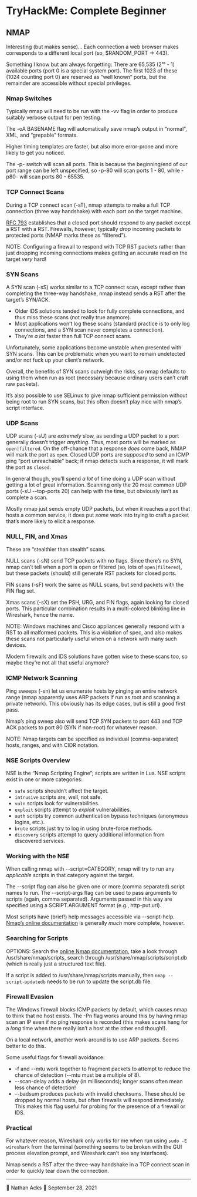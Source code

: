# TryHackMe: Complete Beginner

## NMAP

Interesting (but makes sense)… Each connection a web browser makes corresponds to a different local port (so, $RANDOM_PORT → 443).

Something I know but am always forgetting: There are 65,535 (2¹⁶ - 1) available ports (port 0 is a special system port). The first 1023 of these (1024 counting port 0) are reserved as “well known” ports, but the remainder are accessible without special privileges.

### Nmap Switches

Typically nmap will need to be run with the -vv flag in order to produce suitably verbose output for pen testing.

The -oA BASENAME flag will automatically save nmap’s output in “normal”, XML, and “grepable” formats.

Higher timing templates are faster, but also more error-prone and more likely to get you noticed.

The -p- switch will scan all ports. This is because the beginning/end of our port range can be left unspecified, so -p-80 will scan ports 1 - 80, while -p80- will scan ports 80 - 65535.

### TCP Connect Scans

During a TCP connect scan (-sT), nmap attempts to make a full TCP connection (three way handshake) with each port on the target machine.

[RFC 793](https://tools.ietf.org/html/rfc793) establishes that a closed port should respond to any packet except a RST with a RST. Firewalls, however, typically *drop* incoming packets to protected ports (NMAP marks these as “filtered”).

NOTE: Configuring a firewall to respond with TCP RST packets rather than just dropping incoming connections makes getting an accurate read on the target *very* hard!

### SYN Scans

A SYN scan (-sS) works similar to a TCP connect scan, except rather than completing the three-way handshake, nmap instead sends a RST after the target’s SYN/ACK.

* Older IDS solutions tended to look for fully complete connections, and thus miss these scans (not really true anymore).
* Most applications won’t log these scans (standard practice is to only log connections, and a SYN scan never completes a connection).
* They’re *a lot* faster than full TCP connect scans.

Unfortunately, some applications become unstable when presented with SYN scans. This can be problematic when you want to remain undetected and/or not fuck up your client’s network.

Overall, the benefits of SYN scans outweigh the risks, so nmap defaults to using them when run as root (necessary because ordinary users can’t craft raw packets).

It’s also possible to use SELinux to give nmap sufficient permission without being root to run SYN scans, but this often doesn’t play nice with nmap’s script interface.

### UDP Scans

UDP scans (-sU) are *extremely* slow, as sending a UDP packet to a port generally doesn’t trigger *anything*. Thus, most ports will be marked as `open|filtered`. On the off-chance that a response *does* come back, NMAP will mark the port as `open`. Closed UDP ports are *supposed* to send an ICMP ping “port unreachable” back; if nmap detects such a response, it will mark the port as `closed`.

In general though, you’ll spend *a lot* of time doing a UDP scan without getting a lot of great information. Scanning only the 20 most common UDP ports (-sU --top-ports 20) can help with the time, but obviously isn’t as complete a scan.

Mostly nmap just sends empty UDP packets, but when it reaches a port that hosts a common service, it does put *some* work into trying to craft a packet that’s more likely to elicit a response.

### NULL, FIN, and Xmas

These are “stealthier than stealth” scans.

NULL scans (-sN) send TCP packets with no flags. Since there’s no SYN, nmap can’t tell when a port is open or filtered (so, lots of `open|filtered`), but these packets (should) still generate RST packets for closed ports.

FIN scans (-sF) work the same as NULL scans, but send packets with the FIN flag set.

Xmas scans (-sX) set the PSH, URG, and FIN flags, again looking for closed ports. This particular combination results in a multi-colored blinking line in Wireshark, hence the name.

NOTE: Windows machines and Cisco appliances generally respond with a RST to all malformed packets. This is a violation of spec, and also makes these scans not particularly useful when on a network with many such devices.

Modern firewalls and IDS solutions have gotten wise to these scans too, so maybe they’re not all that useful anymore?

### ICMP Network Scanning

Ping sweeps (-sn) let us enumerate hosts by pinging an entire network range (nmap apparently uses ARP packets if run as root and scanning a private network). This obviously has its edge cases, but is still a good first pass.

Nmap’s ping sweep also will send TCP SYN packets to port 443 and TCP ACK packets to port 80 (SYN if non-root) for whatever reason.

NOTE: Nmap targets can be specified as individual (comma-separated) hosts, ranges, and with CIDR notation.

### NSE Scripts Overview

NSE is the “Nmap Scripting Engine”; scripts are written in Lua. NSE scripts exist in one or more categories:

* `safe` scripts shouldn’t affect the target.
* `intrusive` scripts are, well, not safe.
* `vuln` scripts look for vulnerabilities.
* `exploit` scripts attempt to *exploit* vulnerabilities.
* `auth` scripts try common authentication bypass techniques (anonymous logins, etc.).
* `brute` scripts just try to log in using brute-force methods.
* `discovery` scripts attempt to query additional information from discovered services.

### Working with the NSE

When calling nmap with --script=CATEGORY, nmap will try to run any *applicable* scripts in that category against the target.

The --script flag can also be given one or more (comma separated) script names to run. The --script-args flag can be used to pass arguments to scripts (again, comma separated). Arguments passed in this way are specified using a SCRIPT.ARGUMENT format (e.g., http-put.url).

Most scripts have (brief!) help messages accessible via --script-help. [Nmap’s online documentation](https://nmap.org/nsedoc/) is generally *much* more complete, however.

### Searching for Scripts

OPTIONS: Search the [online Nmap documentation](https://nmap.org/nsedoc/), take a look through /usr/share/nmap/scripts, search through /usr/share/nmap/scripts/script.db (which is really just a structured text file).

If a script is added to /usr/share/nmap/scripts manually, then `nmap --script-updatedb` needs to be run to update the script.db file.

### Firewall Evasion

The Windows firewall blocks ICMP packets by default, which causes nmap to think that no host exists. The -Pn flag works around this by having nmap scan an IP even if no ping response is recorded (this makes scans hang for a *long* time when there really isn’t a host at the other end though!).

On a local network, another work-around is to use ARP packets. Seems better to do this.

Some useful flags for firewall avoidance:

* -f and --mtu work together to fragment packets to attempt to reduce the chance of detection (--mtu must be a multiple of 8).
* --scan-delay adds a delay (in milliseconds); longer scans often mean less chance of detection!
* --badsum produces packets with invalid checksums. These should be dropped by normal hosts, but often firewalls will respond immediately. This makes this flag useful for probing for the presence of a firewall or IDS.

### Practical

For whatever reason, Wireshark only works for me when run using `sudo -E wireshark` from the terminal (something seems to be broken with the GUI process elevation prompt, and Wireshark can’t see any interfaces).

Nmap sends a RST after the three-way handshake in a TCP connect scan in order to quickly tear down the connection.

- - - -

👤 Nathan Acks
📅 September 28, 2021

